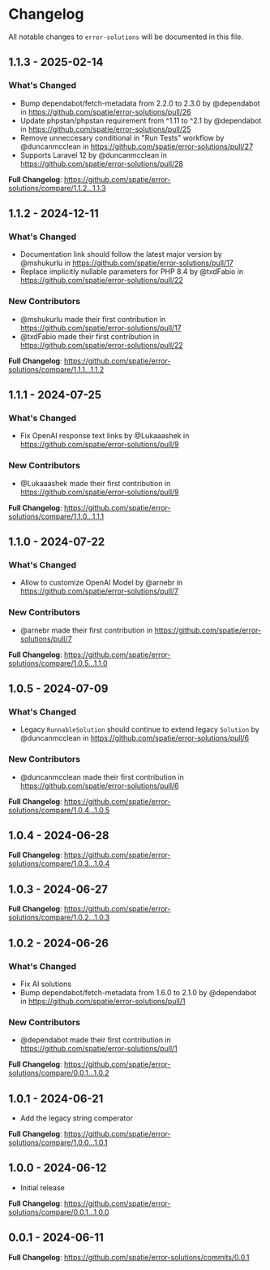 # Changelog

All notable changes to `error-solutions` will be documented in this file.

## 1.1.3 - 2025-02-14

### What's Changed

* Bump dependabot/fetch-metadata from 2.2.0 to 2.3.0 by @dependabot in https://github.com/spatie/error-solutions/pull/26
* Update phpstan/phpstan requirement from ^1.11 to ^2.1 by @dependabot in https://github.com/spatie/error-solutions/pull/25
* Remove unneccesary conditional in "Run Tests" workflow by @duncanmcclean in https://github.com/spatie/error-solutions/pull/27
* Supports Laravel 12 by @duncanmcclean in https://github.com/spatie/error-solutions/pull/28

**Full Changelog**: https://github.com/spatie/error-solutions/compare/1.1.2...1.1.3

## 1.1.2 - 2024-12-11

### What's Changed

* Documentation link should follow the latest major version by @mshukurlu in https://github.com/spatie/error-solutions/pull/17
* Replace implicitly nullable parameters for PHP 8.4 by @txdFabio in https://github.com/spatie/error-solutions/pull/22

### New Contributors

* @mshukurlu made their first contribution in https://github.com/spatie/error-solutions/pull/17
* @txdFabio made their first contribution in https://github.com/spatie/error-solutions/pull/22

**Full Changelog**: https://github.com/spatie/error-solutions/compare/1.1.1...1.1.2

## 1.1.1 - 2024-07-25

### What's Changed

* Fix OpenAI response text links by @Lukaaashek in https://github.com/spatie/error-solutions/pull/9

### New Contributors

* @Lukaaashek made their first contribution in https://github.com/spatie/error-solutions/pull/9

**Full Changelog**: https://github.com/spatie/error-solutions/compare/1.1.0...1.1.1

## 1.1.0 - 2024-07-22

### What's Changed

* Allow to customize OpenAI Model by @arnebr in https://github.com/spatie/error-solutions/pull/7

### New Contributors

* @arnebr made their first contribution in https://github.com/spatie/error-solutions/pull/7

**Full Changelog**: https://github.com/spatie/error-solutions/compare/1.0.5...1.1.0

## 1.0.5 - 2024-07-09

### What's Changed

* Legacy `RunnableSolution` should continue to extend legacy `Solution` by @duncanmcclean in https://github.com/spatie/error-solutions/pull/6

### New Contributors

* @duncanmcclean made their first contribution in https://github.com/spatie/error-solutions/pull/6

**Full Changelog**: https://github.com/spatie/error-solutions/compare/1.0.4...1.0.5

## 1.0.4 - 2024-06-28

**Full Changelog**: https://github.com/spatie/error-solutions/compare/1.0.3...1.0.4

## 1.0.3 - 2024-06-27

**Full Changelog**: https://github.com/spatie/error-solutions/compare/1.0.2...1.0.3

## 1.0.2 - 2024-06-26

### What's Changed

* Fix AI solutions
* Bump dependabot/fetch-metadata from 1.6.0 to 2.1.0 by @dependabot in https://github.com/spatie/error-solutions/pull/1

### New Contributors

* @dependabot made their first contribution in https://github.com/spatie/error-solutions/pull/1

**Full Changelog**: https://github.com/spatie/error-solutions/compare/0.0.1...1.0.2

## 1.0.1 - 2024-06-21

- Add the legacy string comperator

**Full Changelog**: https://github.com/spatie/error-solutions/compare/1.0.0...1.0.1

## 1.0.0 - 2024-06-12

- Initial release

**Full Changelog**: https://github.com/spatie/error-solutions/compare/0.0.1...1.0.0

## 0.0.1 - 2024-06-11

**Full Changelog**: https://github.com/spatie/error-solutions/commits/0.0.1
